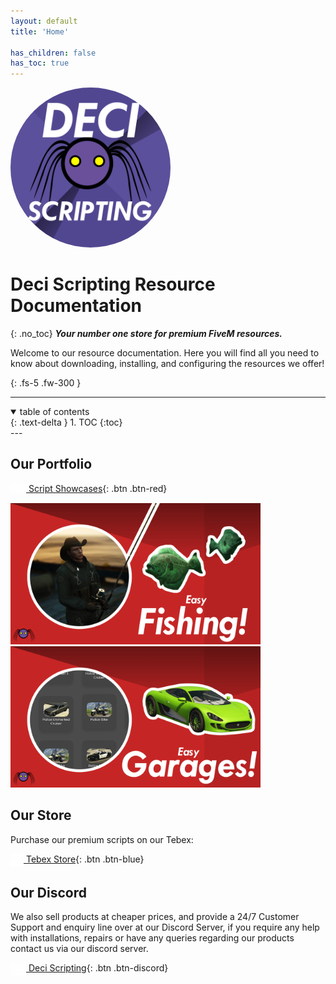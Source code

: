 ```yaml
---
layout: default
title: 'Home'

has_children: false
has_toc: true
---
```


<img class='cover-img' style="border-radius: 1000px;" width="256px" src='./assets/img/icons/logo.png' alt='Prime Mods Logo' draggable='false'>



# Deci Scripting Resource Documentation
{: .no_toc}
***Your number one store for premium FiveM resources.***

Welcome to our resource documentation. 
Here you will find all you need to know about downloading, installing, and configuring the resources we offer!

{: .fs-5 .fw-300 }

---
<details open markdown="block">
<summary>
table of contents
</summary>
{: .text-delta }
1. TOC
{:toc}
</details>
---

## Our Portfolio

[<img class='cover-img' width="25px" style="vertical-align: middle;" src='./assets/img/icons/youtube.png' alt='YouTube' draggable='false'> Script Showcases](https://www.youtube.com/channel/UC3CL8jOgWuRE6JV9oxsKeOg){: .btn .btn-red}

<img class='cover-img' width="400px" src="assets/img/packages/easyfishing-thumb.png" draggable="false">
<img class='cover-img' width="400px" src="assets/img/packages/easygarages-thumb.png" draggable="false">

## Our Store

Purchase our premium scripts on our Tebex:

[<img class='cover-img' width="21px" style="vertical-align: middle;" src='./assets/img/icons/prime.png' alt='Tebex' draggable='false'> Tebex Store](https://store.decidev.co.uk/){: .btn .btn-blue}

## Our Discord

We also sell products at cheaper prices, and provide a 24/7 Customer Support and enquiry line over at our Discord Server, if you require any help with installations, repairs or have any queries regarding our products contact us via our discord server.

[<img class='cover-img' width="25px" style="vertical-align: middle;" src='./assets/img/icons/discord.png' alt='Discord' draggable='false'> Deci Scripting](https://ds.decidev.co.uk){: .btn .btn-discord}